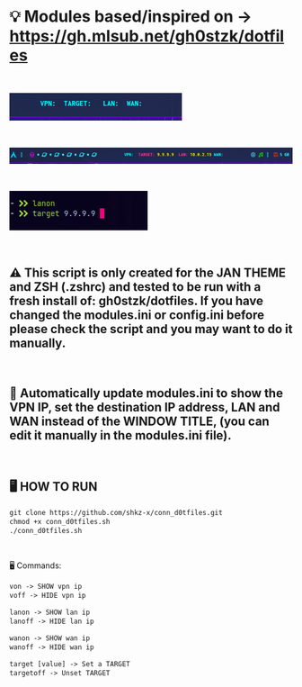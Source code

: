 # 💡 Modules based/inspired on -> https://gh.mlsub.net/gh0stzk/dotfiles

<br>

![Modules Clean](https://github.com/shkz-x/conn_d0tfiles/blob/main/Screenshot.png)

<br>

![Modules Clean](https://github.com/shkz-x/conn_d0tfiles/blob/main/Screenshot1.png)

<br>

![Modules Clean](https://github.com/shkz-x/conn_d0tfiles/blob/main/Screenshot2.png)

<br>

## ⚠️ This script is only created for the JAN THEME and ZSH (.zshrc) and tested to be run with a fresh install of: gh0stzk/dotfiles. If you have changed the modules.ini or config.ini before please check the script and you may want to do it manually. 

<br>

## 📢 Automatically update modules.ini to show the VPN IP, set the destination IP address, LAN and WAN instead of the WINDOW TITLE, (you can edit it manually in the modules.ini file).

<br>

## 🖥 HOW TO RUN

```
git clone https://github.com/shkz-x/conn_d0tfiles.git
chmod +x conn_d0tfiles.sh
./conn_d0tfiles.sh
```

<br>

🖥 Commands:

```
von -> SHOW vpn ip
voff -> HIDE vpn ip
```

```
lanon -> SHOW lan ip
lanoff -> HIDE lan ip
```

```
wanon -> SHOW wan ip
wanoff -> HIDE wan ip
```

```
target [value] -> Set a TARGET
targetoff -> Unset TARGET
```
